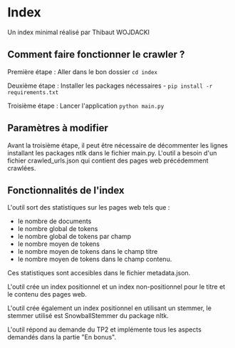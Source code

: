 # Index

Un index minimal réalisé par Thibaut WOJDACKI

## Comment faire fonctionner le crawler ?

Première étape : Aller dans le bon dossier `cd index`

Deuxième étape  : Installer les packages nécessaires - `pip install -r requirements.txt`

Troisième étape : Lancer l'application  `python main.py`

## Paramètres à modifier

Avant la troisième étape, il peut être nécessaire de décommenter les lignes installant les packages ntlk dans le fichier main.py.
L'outil a besoin d'un fichier crawled_urls.json qui contient des pages web précédemment crawlées.

## Fonctionnalités de l'index

L'outil sort des statistiques sur les pages web tels que :
- le nombre de documents
- le nombre global de tokens
- le nombre global de tokens par champ
- le nombre moyen de tokens
- le nombre moyen de tokens dans le champ titre
- le nombre moyen de tokens dans le champ contenu.

Ces statistiques sont accesibles dans le fichier metadata.json.

L'outil crée un index positionnel et un index non-positionnel pour le titre et le contenu des pages web.

L'outil crée également un index positionnel en utilisant un stemmer, le stemmer utilisé est SnowballStemmer du package nltk.

L'outil répond au demande du TP2 et implémente tous les aspects demandés dans la partie "En bonus".